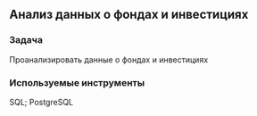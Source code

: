 ## Анализ данных о фондах и инвестициях
### Задача
Проанализировать данные о фондах и инвестициях
### Используемые инструменты
SQL; PostgreSQL
